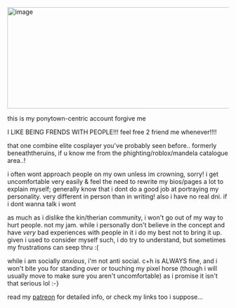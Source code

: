 <img width="1477" height="231" alt="image" src="https://github.com/user-attachments/assets/37e043f1-b71b-4f69-a28a-5cc1f7be23e6" />

this is my ponytown-centric account forgive me

I LIKE BEING FRENDS WITH PEOPLE!!! feel free 2 friend me whenever!!!!

that one combine elite cosplayer you've probably seen before.. formerly beneaththeruins, if u know me from the phighting/roblox/mandela catalogue area..!

i often wont approach people on my own unless im crowning, sorry! i get uncomfortable very easily & feel the need to rewrite my bios/pages a lot to explain myself; generally know that i dont do a good job at portraying my personality. very different in person than in writing! also i have no real dni. if i dont wanna talk i wont

as much as i dislike the kin/therian community, i won't go out of my way to hurt people. not my jam. while i personally don't believe in the concept and have _very_ bad experiences with people in it i do my best not to bring it up. given i used to consider myself such, i do try to understand, but sometimes my frustrations can seep thru :(

while i am socially *anxious*, i'm not anti social. c+h is ALWAYS fine, and i won't bite you for standing over or touching my pixel horse (though i will usually move to make sure you aren't uncomfortable) as i promise it isn't that serious lol :-}

read my [patreon](https://www.patreon.com/c/beneaththeruins/about)
 for detailed info, or check my links too i suppose...
